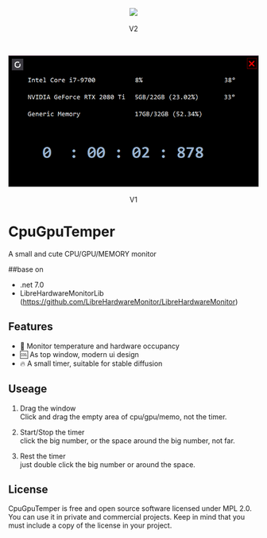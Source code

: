 ﻿
<div style="text-align:center;">
<p>
<img src="https://github.com/12343954/CpuGpuTemper/assets/1804003/c0540b56-b8d6-42dc-9465-ca8cbbb6587a" style="width:1000px" />
<p>V2</p>
</p>
<p>&nbsp;</p>
<p>
<img src="image.png" style="width:600px" />
<p>V1</p>
</p>
</div>

# CpuGpuTemper
A small and cute CPU/GPU/MEMORY monitor

##base on 
- .net 7.0
- LibreHardwareMonitorLib (https://github.com/LibreHardwareMonitor/LibreHardwareMonitor)

## Features
- 🌟 Monitor temperature and hardware occupancy
- 🆒 As top window, modern ui design
- 🔥 A small timer, suitable for stable diffusion
 


## Useage
1.  Drag the window  
    Click and drag the empty area of cpu/gpu/memo, not the timer. 


2. Start/Stop the timer  
    click the big number, or the space around the big number, not far.

3. Rest the timer  
    just double click the big number or around the space.


## License
CpuGpuTemper is free and open source software licensed under MPL 2.0. You can use it in private and commercial projects. Keep in mind that you must include a copy of the license in your project.